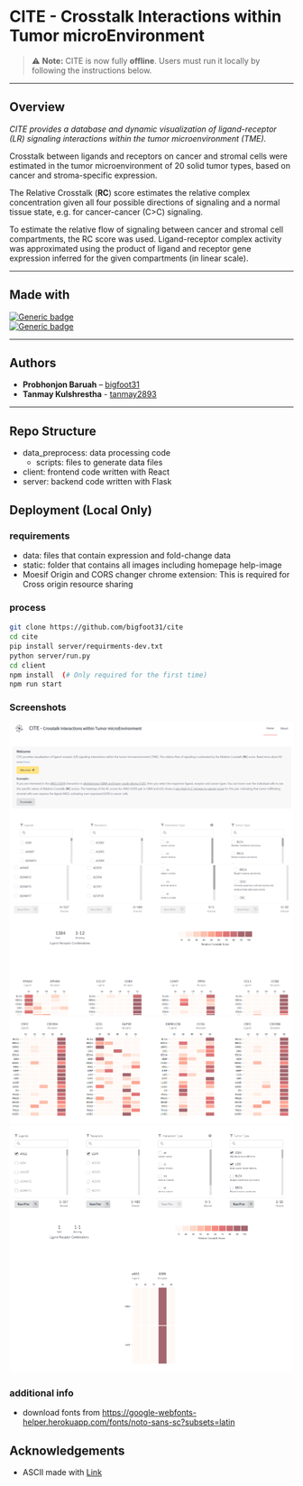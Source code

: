 # CITE - Crosstalk Interactions within Tumor microEnvironment

> ⚠️ **Note:** CITE is now fully **offline**. Users must run it locally by following the instructions below.

---

## Overview

*CITE provides a database and dynamic visualization of ligand-receptor (LR) signaling interactions within the tumor microenvironment (TME).*

Crosstalk between ligands and receptors on cancer and stromal cells were estimated in the tumor microenvironment of 20 solid tumor types, based on cancer and stroma-specific expression.

The Relative Crosstalk (**RC**) score estimates the relative complex concentration given all four possible directions of signaling and a normal tissue state, e.g. for cancer-cancer (C>C) signaling.

To estimate the relative flow of signaling between cancer and stromal cell compartments, the RC score was used. Ligand-receptor complex activity was approximated using the product of ligand and receptor gene expression inferred for the given compartments (in linear scale).

---

## Made with

[![Generic badge](https://img.shields.io/badge/Made%20with-React-blue)](https://shields.io/)  
[![Generic badge](https://img.shields.io/badge/Made%20with-Flask-red)](https://shields.io/)

---

## Authors

- **Probhonjon Baruah** – [bigfoot31](https://github.com/bigfoot31)
- **Tanmay Kulshrestha** - [tanmay2893](https://github.com/tanmay2893)

---

## Repo Structure



-   data_preprocess: data processing code
    -   scripts: files to generate data files
-   client: frontend code written with React
-   server: backend code written with Flask

## Deployment (Local Only)

### requirements

-   data: files that contain expression and fold-change data
-   static: folder that contains all images including homepage help-image
-   Moesif Origin and CORS changer chrome extension: This is required for Cross origin resource sharing

### process

```bash
git clone https://github.com/bigfoot31/cite
cd cite
pip install server/requirments-dev.txt
python server/run.py
cd client
npm install  (# Only required for the first time)
npm run start
```

### Screenshots

![Homepage 1](./screenshots/1.png)
![Homepage 2](./screenshots/2.png)
![Homepage 3](./screenshots/3.png)
![Homepage 4](./screenshots/4.png)

### additional info

-   download fonts from https://google-webfonts-helper.herokuapp.com/fonts/noto-sans-sc?subsets=latin

## Acknowledgements

-   ASCII made with [Link](http://patorjk.com/software/taag/#p=testall&f=Graffiti&t=CITE)
